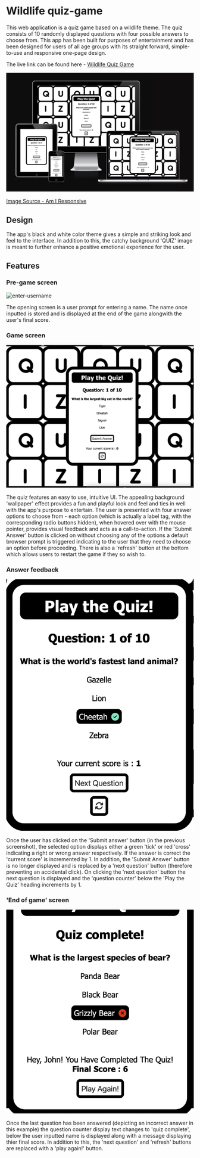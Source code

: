 # Wildlife quiz-game

This web application is a quiz game based on a wildlife theme. The quiz consists of 10 randomly displayed questions with four possible answers to choose from. This app has been built for purposes of entertainment and has been designed for users of all age groups with its straight forward, simple-to-use and responsive one-page design. 

The live link can be found here - [Wildlife Quiz Game](https://kun-shukla.github.io/ci-p2-quiz-game/)

![Wildlife Quiz Am I Responsive Image](assets//docs/readme-images/am-i-responsive.png)

[Image Source - Am I Responsive](https://ui.dev/amiresponsive)

## Design
The app's black and white color theme gives a simple and striking look and feel to the interface. In addition to this, the catchy background 'QUIZ' image is meant to further enhance a positive emotional experience for the user.

## Features

### Pre-game screen

![enter-username](assets/docs/readme-images/enter-username.png)

The opening screen is a user prompt for entering a name. The name once inputted is stored and is displayed at the end of the game alongwith the user's final score.

### Game screen

![quiz-ui](assets/docs/readme-images/quiz-ui.png)

The quiz features an easy to use, intuitive UI. The appealing background 'wallpaper' effect provides a fun and playful look and feel and ties in well with the app's purpose to entertain. The user is presented with four answer options to choose from - each option (which is actually a label tag, with the corresponding radio buttons hidden), when hovered over with the mouse pointer, provides visual feedback and acts as a call-to-action. If the 'Submit Answer' button is clicked on without choosing any of the options a default browser prompt is triggered indicating to the user that they need to choose an option before proceeding. There is also a 'refresh' button at the bottom which allows users to restart the game if they so wish to.

### Answer feedback 

![Answer feedback](assets/docs/readme-images/answer-check.png)

Once the user has clicked on the 'Submit answer' button (in the previous screenshot), the selected option displays either a green 'tick' or red 'cross' indicating a right or wrong answer respectively. If the answer is correct the 'current score' is incremented by 1. In addition, the 'Submit Answer' button is no longer displayed and is replaced by a 'next question' button (therefore preventing an accidental click). On clicking the 'next question' button the next question is displayed and the 'question counter' below the 'Play the Quiz' heading increments by 1.

### 'End of game' screen

![Answer feedback](assets/docs/readme-images/end-of-game.png)

Once the last question has been answered (depicting an incorrect answer in this example) the question counter display text changes to 'quiz complete', below the user inputted name is displayed along with a message displaying thier final score. In addition to this, the 'next question' and 'refresh' buttons are replaced with a 'play again!' button. 









